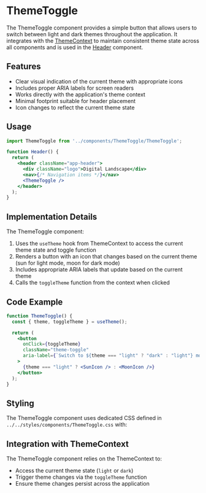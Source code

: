 # ThemeToggle

The ThemeToggle component provides a simple button that allows users to switch between light and dark themes throughout the application. It integrates with the [ThemeContext](/contexts/themeContext) to maintain consistent theme state across all components and is used in the [Header](/components/header) component.

## Features

- Clear visual indication of the current theme with appropriate icons
- Includes proper ARIA labels for screen readers
- Works directly with the application's theme context
- Minimal footprint suitable for header placement
- Icon changes to reflect the current theme state

## Usage

```jsx
import ThemeToggle from '../components/ThemeToggle/ThemeToggle';

function Header() {
  return (
    <header className="app-header">
      <div className="logo">Digital Landscape</div>
      <nav>{/* Navigation items */}</nav>
      <ThemeToggle />
    </header>
  );
}
```

## Implementation Details

The ThemeToggle component:

1. Uses the `useTheme` hook from ThemeContext to access the current theme state and toggle function
2. Renders a button with an icon that changes based on the current theme (sun for light mode, moon for dark mode)
3. Includes appropriate ARIA labels that update based on the current theme
4. Calls the `toggleTheme` function from the context when clicked

## Code Example

```jsx
function ThemeToggle() {
  const { theme, toggleTheme } = useTheme();

  return (
    <button
      onClick={toggleTheme}
      className="theme-toggle"
      aria-label={`Switch to ${theme === "light" ? "dark" : "light"} mode`}
    >
      {theme === "light" ? <SunIcon /> : <MoonIcon />}
    </button>
  );
}
```

## Styling

The ThemeToggle component uses dedicated CSS defined in `../../styles/components/ThemeToggle.css` with:

## Integration with ThemeContext

The ThemeToggle component relies on the ThemeContext to:

- Access the current theme state (`light` or `dark`)
- Trigger theme changes via the `toggleTheme` function
- Ensure theme changes persist across the application

